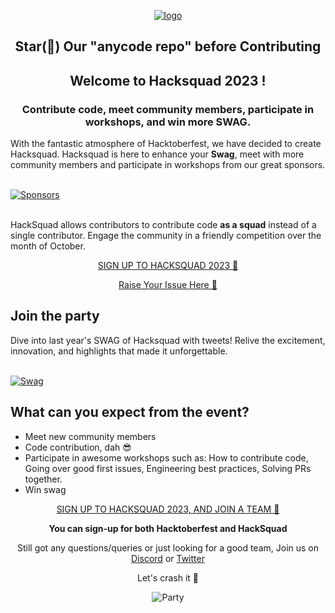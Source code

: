 <p align="center">
  <a href="https://hacksquad.dev">
    <img  alt="logo" src="https://github.com/novuhq/hacksquad-website/assets/17677196/c814d18d-e39c-4d3c-806c-b9744bfc39c3">
  </a>
</p>
<h2 align="center">Star(🌟) Our "anycode repo" before Contributing</h2>
<h2 align="center">
Welcome to Hacksquad 2023 !
</h2>
<h3 align="center">
Contribute code, meet community members, participate in workshops, and win more SWAG.
</h3>

With the fantastic atmosphere of Hacktoberfest, we have decided to create Hacksquad. Hacksquad is here to enhance your **Swag**, meet with more community members and participate in workshops from our great sponsors.

<a href="https://www.hacksquad.dev/#sponsors">
  </br>
  <picture>
    <source media="(prefers-color-scheme: dark)" srcset="https://github.com/novuhq/hacksquad-website/assets/17677196/64d59c8d-3c63-406b-ab94-a6afcd6c5b38">
    <img src="https://github.com/novuhq/hacksquad-website/assets/17677196/f7e5849f-7bb6-4014-9a58-f67b4bfe1f27" alt="Sponsors"/>
  </picture>
</a>

</br>
</br>

HackSquad allows contributors to contribute code **as a squad** instead of a single contributor. Engage the community in a friendly competition over the month of October.

<p align="center">
  <a href="https://hacksquad.dev">SIGN UP TO HACKSQUAD 2023 🚀</a>
</p>
<p align="center">
  <a href="https://github.com/thecyberbuzz/anycode/issues">Raise Your Issue Here 🔴</a>
</p>

## Join the party

Dive into last year's SWAG of Hacksquad with tweets! Relive the excitement, innovation, and highlights that made it unforgettable.

<a href="https://www.hacksquad.dev/#swag">
  </br>
  <picture>
    <img src="https://github.com/novuhq/hacksquad-website/assets/17677196/e15d38e8-6b6f-454d-a368-cd4b4cb2f5e6" alt="Swag"/>
  </picture>
</a>

## What can you expect from the event?

- Meet new community members
- Code contribution, dah 😎
- Participate in awesome workshops such as: How to contribute code, Going over good first issues, Engineering best practices, Solving PRs together.
- Win swag

<p align="center">
  <a href="https://hacksquad.dev">SIGN UP TO HACKSQUAD 2023, AND JOIN A TEAM 🚀</a>
</p>

<p align="center"><strong>You can sign-up for both Hacktoberfest and HackSquad</strong></p>
<p align="center">Still got any questions/queries or just looking for a good team, Join us on <a href="https://discord.gg/dw3aTnnBrN">Discord</a> or <a href="https://twitter.com/HackSquadDev">Twitter</a></p>
<p align="center">Let's crash it 🚀</p>
<p align="center">
  <img src="https://dev-to-uploads.s3.amazonaws.com/uploads/articles/10lybwxpyas6xmiohohn.gif" alt="Party"/>
</p>
